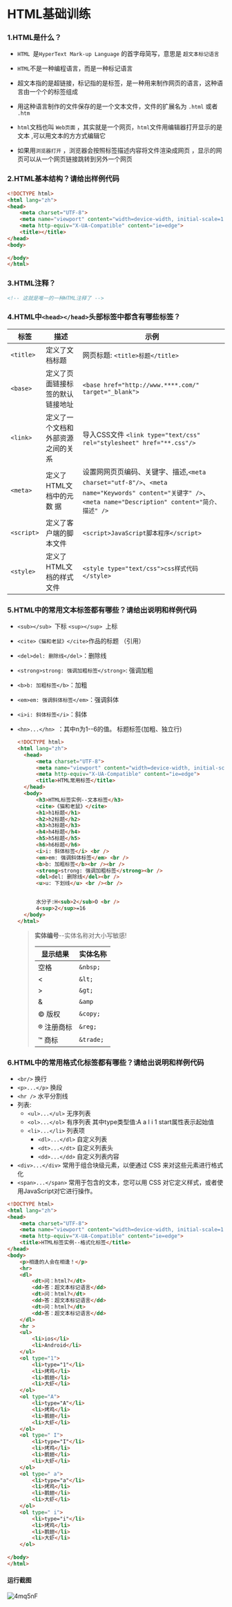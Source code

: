 # HTML基础训练



### 1.HTML是什么？

- `HTML `是`HyperText Mark-up Language`  的⾸字母简写，意思是 `超⽂本标记语言 `

- `HTML`不是一种编程语言，而是一种标记语言

- 超⽂本指的是超链接，标记指的是标签，是⼀种⽤来制作网页的语言，这种语言由一个个的标签组成
- ⽤这种语言制作的文件保存的是⼀个⽂本⽂件，⽂件的扩展名为 `.html` 或者` .htm`
- `html`⽂档也叫 `Web⻚⾯` ，其实就是一个⽹页，`html`⽂件用编辑器打开显示的是⽂本 ,可以用⽂本的⽅方式编辑它
- 如果用`浏览器打开` ，浏览器会按照标签描述内容将⽂件渲染成网页 ，显示的网页可以从一个网页链接跳转到另外一个⽹⻚

### 2.HTML基本结构？请给出样例代码

```html
<!DOCTYPE html>
<html lang="zh">
<head>
	<meta charset="UTF-8">
	<meta name="viewport" content="width=device-width, initial-scale=1.0">
	<meta http-equiv="X-UA-Compatible" content="ie=edge">
	<title></title>
</head>
<body>
	
</body>
</html>
```



### 3.HTML注释？

```html
<!-- 这就是唯一的一种HTML注释了 -->
```



### 4.HTML中`<head></head>`头部标签中都含有哪些标签？

| 标签       | 描述                               | 示例                                                         |
| ---------- | ---------------------------------- | ------------------------------------------------------------ |
| `<title>`  | 定义了文档标题                     | ⽹页标题: `<title>标题</title>`                              |
| `<base>`   | 定义了页面链接标签的默认 链接地址  | `<base href="http://www.****.com/" target="_blank">`         |
| `<link>`   | 定义了一个文档和外部资源之间的关系 | 导⼊CSS文件 `<link type="text/css" rel="stylesheet" href="**.css"/>` |
| `<meta>`   | 定义了HTML文档中的元数 据          | 设置⽹网⻚页编码、关键字、描述,`<meta charset="utf-8"/>`、`<meta name="Keywords" content="关键字" />`、`<meta name="Description" content="简介、 描述" />` |
| `<script>` | 定义了客户端的脚本⽂件             | `<script>JavaScript脚本程序</script>`                        |
| `<style>`  | 定义了HTML⽂档的样式文件           | `<style type="text/css">css样式代码</style>`                 |



### 5.HTML中的常用文本标签都有哪些？请给出说明和样例代码

- `<sub></sub> `下标  `<sup></sup> `上标

- `<cite>《猫和老鼠》</cite>`作品的标题 （引用）

- `<del>del: 删除线</del>`：删除线

- `<strong>strong: 强调加粗标签</strong>`: 强调加粗

- `<b>b: 加粗标签</b>`：加粗

- `<em>em: 强调斜体标签</em>`：强调斜体

- `<i>i: 斜体标签</i>`：斜体

- `<hn>...</hn> `：其中n为1--6的值。 标题标签(加粗、独立⾏)

  ```html
  <!DOCTYPE html>
  <html lang="zh">
  	<head>
  		<meta charset="UTF-8">
  		<meta name="viewport" content="width=device-width, initial-scale=1.0">
  		<meta http-equiv="X-UA-Compatible" content="ie=edge">
  		<title>HTML常用标签</title>
  	</head>
  	<body>
  		<h3>HTML标签实例--⽂本标签</h3>
  		<cite>《猫和老鼠》</cite>
  		<h1>h1标题</h1>
  		<h2>h2标题</h2>
  		<h3>h3标题</h3>
  		<h4>h4标题</h4>
  		<h5>h5标题</h5>
  		<h6>h6标题</h6>
  		<i>i: 斜体标签</i> <br />
  		<em>em: 强调斜体标签</em> <br />
  		<b>b: 加粗标签</b><br /><br />
  		<strong>strong: 强调加粗标签</strong><br />
  		<del>del: 删除线</del><br />
  		<u>u: 下划线</u> <br /><br />
  
  
  		⽔分子:H<sub>2</sub>O <br />
  		4<sup>2</sup>=16	
  	</body>
  </html>
  
  ```

  > **实体编号**--实体名称对⼤⼩写敏感!
  >
  > | 显示结果   | 实体名称  |
  > | ---------- | --------- |
  > | 空格          | `&nbsp;`    |
  > | <          | `&lt;`    |
  > | >          | `&gt;`    |
  > | &          | `&amp`    |
  > | ©️  版权    | `&copy;`  |
  > | ®️ 注册商标 | `&reg;`   |
  > | ™️ 商标     | `&trade;` |
  >
  > 

### 6.HTML中的常用格式化标签都有哪些？请给出说明和样例代码


- `<br/>` 换⾏ 
- `<p>...</p>` 换段 
- `<hr />` ⽔平分割线
- 列表:
  - `<ul>...</ul>` ⽆序列表
  - `<ol>...</ol>` 有序列表 其中type类型值:A a I i 1 start属性表示起始值        
  - `<li>...</li>` 列表项
    - `<dl>...</dl>` 自定义列表
    -  `<dt>...</dt>` 自定义列表头 
    -  `<dd>...</dd>` 自定义列表内容
- `<div>...</div>` 常用于组合块级元素，以便通过 CSS 来对这些元素进行格式化 
- `<span>...</span>` 常用于包含的文本，您可以用 CSS 对它定义样式，或者使用JavaScript对它进行操作。



```html
<!DOCTYPE html>
<html lang="zh">
<head>
	<meta charset="UTF-8">
	<meta name="viewport" content="width=device-width, initial-scale=1.0">
	<meta http-equiv="X-UA-Compatible" content="ie=edge">
	<title>HTML标签实例--格式化标签</title>
</head>
<body>
	<p>相逢的人会在相逢！</p>
	<hr>
	<dl>
		<dt>问：html?</dt>
		<dd>答：超文本标记语言</dd>
		<dt>问：html?</dt>
		<dd>答：超文本标记语言</dd>
		<dt>问：html?</dt>
		<dd>答：超文本标记语言</dd>
	</dl>
	<hr >
	<ul>
		<li>ios</li>
		<li>Android</li>
	</ul>
	<ol type="1">
		<li>type="1"</li>
		<li>烤鸡</li>
		<li>鹅翅</li>
		<li>大虾</li>
	</ol>
	<ol type="A">
		<li>type="A"</li>
		<li>烤鸡</li>
		<li>鹅翅</li>
		<li>大虾</li>
	</ol>
	<ol type=" I">
		<li>type="I"</li>
		<li>烤鸡</li>
		<li>鹅翅</li>
		<li>大虾</li>
	</ol>
	<ol type=" a">
		<li>type="a"</li>
		<li>烤鸡</li>
		<li>鹅翅</li>
		<li>大虾</li>
	</ol>
	<ol type=" i">
		<li>type="i"</li>
		<li>烤鸡</li>
		<li>鹅翅</li>
		<li>大虾</li>
	</ol>
	
</body>
</html>
```

#### 运行截图

![4mq5nF](https://gitee.com/ironc/oss/raw/master/content/4mq5nF.png)